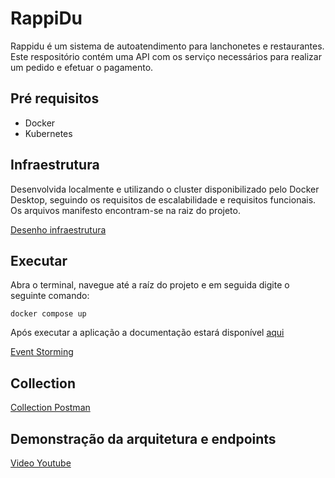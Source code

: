 # RappiDu
Rappidu é um sistema de autoatendimento para lanchonetes e restaurantes. Este respositório contém uma API com os serviço necessários para realizar um pedido e efetuar o pagamento.

## Pré requisitos
- Docker
- Kubernetes

## Infraestrutura
Desenvolvida localmente e utilizando o cluster disponibilizado pelo Docker Desktop, seguindo os requisitos de escalabilidade e requisitos funcionais. Os arquivos manifesto encontram-se na raiz do projeto.

[Desenho infraestrutura](https://drive.google.com/file/d/10g7o5mKkFsDLahVyoRYesoaqpKvFu_60/view?usp=sharing)

## Executar
Abra o terminal, navegue até a raíz do projeto e em seguida digite o seguinte comando:
```
docker compose up
```
Após executar a aplicação a documentação estará disponível
[aqui](http://localhost:8080/rappidu/swagger-ui/index.html)

[Event Storming](https://miro.com/welcomeonboard/TEFreUpkdlh6MXpZZEs1Qk1NTGZkZlVJNHZ6ZHpFWEp3b05rdHhFb28zTTdUSEloazNDVlNYUnd5WjRwek50SXwzNDU4NzY0NTI2NzU1ODMzMTI3fDI=?share_link_id=515464136944)


## Collection
[Collection Postman](https://lively-meteor-412754.postman.co/workspace/programacao-web~c40b9c71-fb71-4dc6-856a-4c2c5dbb8b54/collection/19059010-425ced27-618c-4bf7-979b-70b2478dcea9?action=share&creator=19059010)

## Demonstração da arquitetura e endpoints
[Video Youtube](https://youtu.be/348EvCKIsNk)

